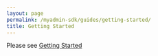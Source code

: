 ```yaml
---
layout: page
permalink: /myadmin-sdk/guides/getting-started/
title: Getting Started
---
```

Please see [Getting Started](https://myadmin.geotab.com/sdk#/getting-started)